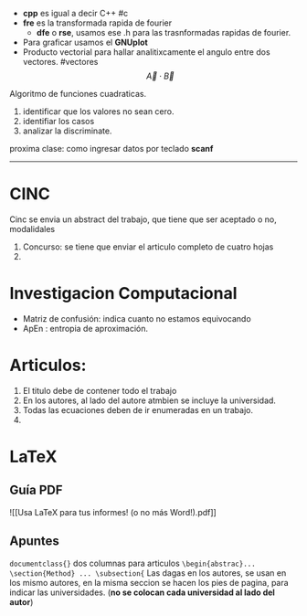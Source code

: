 + **cpp** es igual a decir C++ #c
+ **fre** es la transformada rapida de fourier
	+ **dfe** o **rse**, usamos ese .h para las trasnformadas rapidas de fourier.
+ Para graficar usamos el **GNUplot**
+ Producto vectorial para hallar analitixcamente el angulo entre dos vectores. #vectores 
$$
\vec A \cdot \vec B
$$

Algoritmo de funciones cuadraticas.
1. identificar que los valores no sean cero.
2. identifiar los casos
3. analizar la discriminate. 

 proxima clase:
 como ingresar datos por teclado **scanf**

---
# CINC
Cinc se envia un abstract del trabajo, que tiene que ser aceptado o no, modalidales
1. Concurso: se tiene que enviar el articulo completo de cuatro hojas
2. 
# Investigacion Computacional
+ Matriz de confusión: indica cuanto no estamos equivocando
+ ApEn : entropia de aproximación.
# Articulos:
1. El titulo debe de contener todo el trabajo
2. En los autores,  al lado del autore atmbien se incluye la universidad. 
3. Todas las ecuaciones deben de ir enumeradas en un trabajo.
4. 
# LaTeX
## Guía PDF
![[Usa LaTeX para tus informes! (o no más Word!).pdf]]
## Apuntes
`documentclass{}` dos columnas para articulos 
`\begin{abstrac}...`
`\section{Method} ... \subsection{`
Las dagas en los autores, se usan en los mismo autores, en la misma seccion se hacen los pies de pagina, para indicar las universidades. (**no se colocan cada universidad al lado del autor**)